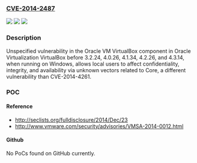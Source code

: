 ### [CVE-2014-2487](https://cve.mitre.org/cgi-bin/cvename.cgi?name=CVE-2014-2487)
![](https://img.shields.io/static/v1?label=Product&message=n%2Fa&color=blue)
![](https://img.shields.io/static/v1?label=Version&message=n%2Fa&color=blue)
![](https://img.shields.io/static/v1?label=Vulnerability&message=n%2Fa&color=brighgreen)

### Description

Unspecified vulnerability in the Oracle VM VirtualBox component in Oracle Virtualization VirtualBox before 3.2.24, 4.0.26, 4.1.34, 4.2.26, and 4.3.14, when running on Windows, allows local users to affect confidentiality, integrity, and availability via unknown vectors related to Core, a different vulnerability than CVE-2014-4261.

### POC

#### Reference
- http://seclists.org/fulldisclosure/2014/Dec/23
- http://www.vmware.com/security/advisories/VMSA-2014-0012.html

#### Github
No PoCs found on GitHub currently.

